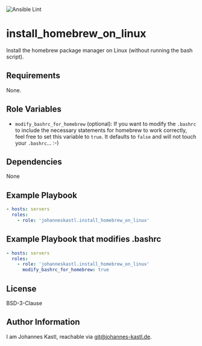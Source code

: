 ![Ansible Lint](https://github.com/johanneskastl/ansible-role-install_homebrew_on_linux/workflows/Ansible%20Lint/badge.svg)

install_homebrew_on_linux
=========

Install the homebrew package manager on Linux (without running the bash
script).

Requirements
------------

None.

Role Variables
--------------

- `modify_bashrc_for_homebrew` (optional): If you want to modify the `.bashrc`
  to include the necessary statements for homebrew to work correctly, feel free
  to set this variable to `true`. It defaults to `false` and will not touch your
   `.bashrc`... :-)

Dependencies
------------

None

Example Playbook
----------------

```yaml
- hosts: servers
  roles:
    - role: 'johanneskastl.install_homebrew_on_linux'
```

Example Playbook that modifies .bashrc
----------------

```yaml
- hosts: servers
  roles:
    - role: 'johanneskastl.install_homebrew_on_linux'
      modify_bashrc_for_homebrew: true
```

License
-------

BSD-3-Clause

Author Information
------------------

I am Johannes Kastl, reachable via git@johannes-kastl.de.
